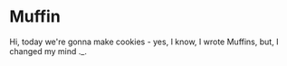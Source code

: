 # Muffin
Hi, today we're gonna make cookies - yes, I know, I wrote Muffins, but, I changed my mind ._. 